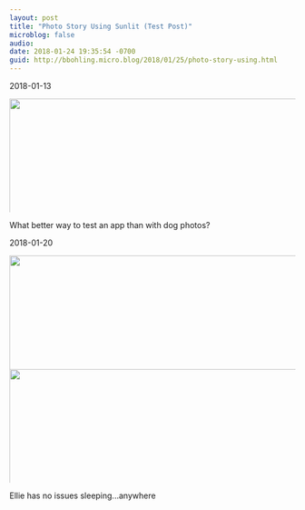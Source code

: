 ```yaml
---
layout: post
title: "Photo Story Using Sunlit (Test Post)"
microblog: false
audio: 
date: 2018-01-24 19:35:54 -0700
guid: http://bbohling.micro.blog/2018/01/25/photo-story-using.html
---
```


2018-01-13

<img src="http://micro.brandonbohling.com/uploads/2018/4dd8aaa58e.jpg" width="600" height="600" style="max-height: 200px; width: auto;" />

What better way to test an app than with dog photos?



2018-01-20

<img src="http://micro.brandonbohling.com/uploads/2018/cb22cfe191.jpg" width="600" height="600" style="max-height: 200px; width: auto;" /><img src="http://micro.brandonbohling.com/uploads/2018/3dcaaf9518.jpg" width="600" height="600" style="max-height: 200px; width: auto;" />

Ellie has no issues sleeping...anywhere




